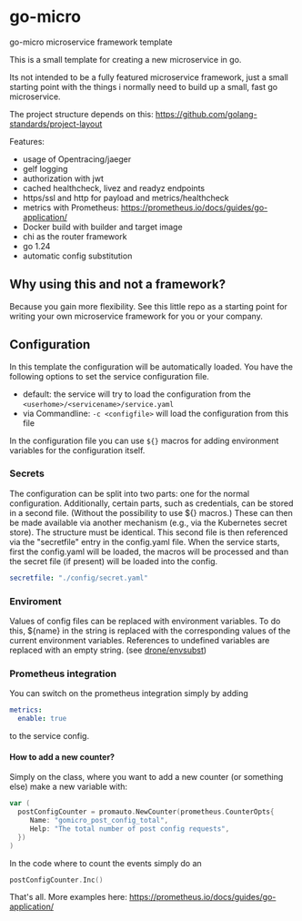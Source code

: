 # go-micro

go-micro microservice framework template

This is a small template for creating a new microservice in go. 

Its not intended to be a fully featured microservice framework, just a small starting point with the things i normally need to build up a small, fast go microservice.

The project structure depends on this: https://github.com/golang-standards/project-layout

Features:

- usage of Opentracing/jaeger
- gelf logging
- authorization with jwt
- cached healthcheck, livez and readyz endpoints
- https/ssl and http for payload and metrics/healthcheck
- metrics with Prometheus: https://prometheus.io/docs/guides/go-application/
- Docker build with builder and target image
- chi as the router framework
- go 1.24
- automatic config substitution 

## Why using this and not a framework?

Because you gain more flexibility. See this little repo as a starting point for writing your own microservice framework for you or your company.  

## Configuration

In this template the configuration will be automatically loaded. You have the following options to set the service configuration file.

- default: the service will try to load the configuration from the `<userhome>/<servicename>/service.yaml`
- via Commandline: `-c <configfile>` will load the configuration from this file

In the configuration file you can use `${}` macros for adding environment variables for the configuration itself. 

### Secrets

The configuration can be split into two parts: one for the normal configuration. Additionally, certain parts, such as credentials, can be stored in a second file. (Without the possibility to use ${} macros.) These can then be made available via another mechanism (e.g., via the Kubernetes secret store). The structure must be identical. This second file is then referenced via the "secretfile" entry in the config.yaml file. When the service starts, first the config.yaml will be loaded, the macros will be processed and than the secret file (if present) will be loaded into the config.

```yaml
secretfile: "./config/secret.yaml"
```

### Enviroment

Values of config files can be replaced with environment variables. To do this, ${name} in the string is replaced with the corresponding values of the current environment variables. References to undefined variables are replaced with an empty string. (see [drone/envsubst](https://github.com/drone/envsubst))

### Prometheus integration

You can switch on the prometheus integration simply by adding 

```yaml
metrics:
  enable: true
```

to the service config.

#### How to add a new counter?

Simply on the class, where you want to add a new counter (or something else) make a new variable with:

```go
var (
  postConfigCounter = promauto.NewCounter(prometheus.CounterOpts{
	 Name: "gomicro_post_config_total",
     Help: "The total number of post config requests",
  })
)
```

In the code where to count the events simply do an



```go
postConfigCounter.Inc()
```

 That's all. More examples here: https://prometheus.io/docs/guides/go-application/